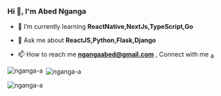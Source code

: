 <h3>Hi 👋, I'm Abed Nganga</h3>

- 🌱 I’m currently learning **ReactNative,NextJs,TypeScript,Go**

- 💬 Ask me about **ReactJS,Python,Flask,Django**

- 📫 How to reach me **ngangaabed@gmail.com** , Connect with me <a href="https://linkedin.com/in/abed-nganga-673965245/" target="blank"><img align="center" src="https://raw.githubusercontent.com/rahuldkjain/github-profile-readme-generator/master/src/images/icons/Social/linked-in-alt.svg" alt="abed-nganga-673965245/" height="15" width="15" /></a>


<p><img align="left" src="https://github-readme-stats.vercel.app/api/top-langs?username=nganga-a&show_icons=true&locale=en&layout=compact" alt="nganga-a" /></p>

<p>&nbsp;<img align="center" src="https://github-readme-stats.vercel.app/api?username=nganga-a&show_icons=true&locale=en" alt="nganga-a" /></p>

<p><img align="center" src="https://github-readme-streak-stats.herokuapp.com/?user=nganga-a&" alt="nganga-a" /></p>

